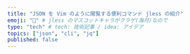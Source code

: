 ```yaml
---
title: "JSON を Vim のように閲覧する便利コマンド jless の紹介"
emoji: "🌙" # jless のマスコットキャラがクラゲ(海月)なので
type: "tech" # tech: 技術記事 / idea: アイデア
topics: ["json", "cli", "jq"]
published: false
---
```

